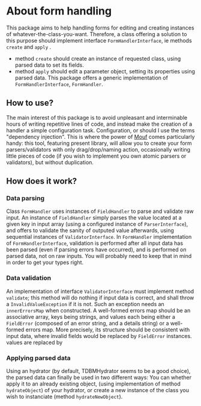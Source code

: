 # About form handling

This package aims to help handling forms for editing and creating instances of whatever-the-class-you-want.
Therefore, a class offering a solution to this purpose should implement interface `FormHandlerInterface`, ie methods
`create` and `apply` .
- method `create` should create an instance of requested class, using parsed data to set its fields.
- method `apply` should edit a parameter object, setting its properties using parsed data.
This package offers a generic  implementation of `FormHandlerInterface`, `FormHandler`.

## How to use?

The main interest of this package is to avoid unpleasant and interminable hours of writing repetitive lines of code, and
instead make the creation of a handler a simple configuration task. Configuration, or should I use the terms "dependency
injection". This is where the power of [Mouf](http://mouf-php.com/) comes particularly handy: this tool, featuring present
library, will allow you to create your form parsers/validators with only drag/drop/naming action, occasionally writing
little pieces of code (if you wish to implement you own atomic parsers or validators), but without duplication.

## How does it work?

### Data parsing

Class `FormHandler` uses instances of `FieldHandler` to parse and validate raw input. An instance of `FieldHandler` simply
parses the value located at a given key in input array (using a configured instance of `ParserInterface`), and offers to
validate the sanity of outputed value afterwards, using sequential instances of `ValidatorInterface`.
In `FormHandler` implementation of `FormHandlerInterface`, validation is performed after all input data has been parsed
(even if parsing errors have occurred), and is performed on parsed data, not on raw inputs. You will probably need to keep
that in mind in order to get your types right.

### Data validation

An implementation of interface `ValidatorInterface` must implement method `validate`; this method will do nothing if input
data is correct, and shall throw a `InvalidValueException` if it is not. Such an exception needs an `innerErrorsMap` when
constructed. A well-formed errors map should be an associative array, keys being strings, and values each being either a
`FieldError` (composed of an error string, and a details string) or a well-formed errors map. More precisely, its structure
should be consistent with input data, where invalid fields would be replaced by `FieldError` instances.
values are replaced by 

### Applying parsed data

Using an hydrator (by default, TDBMHydrator seems to be a good choice), the parsed data can finally be used in two
different ways: You can whether apply it to an already existing object, (using implementation of method `hydrateObject`)
of your hydrator, or create a new instance of the class you wish to instanciate (method `hydrateNewObject`).
